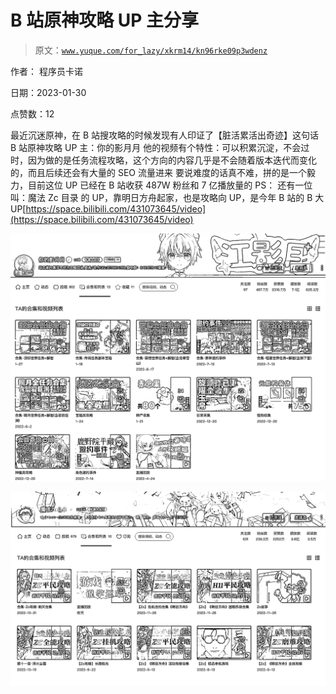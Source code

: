# B 站原神攻略 UP 主分享

> 原文：[`www.yuque.com/for_lazy/xkrm14/kn96rke09p3wdenz`](https://www.yuque.com/for_lazy/xkrm14/kn96rke09p3wdenz)

作者： 程序员卡诺 

日期：2023-01-30 

点赞数：12 

最近沉迷原神，在 B 站搜攻略的时候发现有人印证了【脏活累活出奇迹】这句话 B 站原神攻略 UP 主：你的影月月 他的视频有个特性：可以积累沉淀，不会过时，因为做的是任务流程攻略，这个方向的内容几乎是不会随着版本迭代而变化的，而且后续还会有大量的 SEO 流量进来 要说难度的话真不难，拼的是一个毅力，目前这位 UP 已经在 B 站收获 487W 粉丝和 7 亿播放量的 PS： 还有一位叫：魔法 Zc 目录 的 UP，靠明日方舟起家，也是攻略向 UP，是今年 B 站的 B 大 UP[https://space.bilibili.com/431073645/video](https://space.bilibili.com/431073645/video) 

![](img/a6602cc3815e0ae7ab42b1adfc6026ab.png) 

![](img/8009179a559244e061d8654a6fb39a8a.png) 

